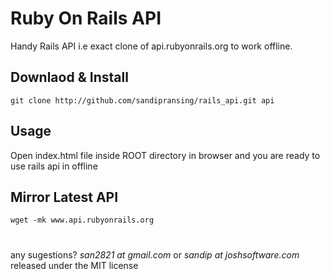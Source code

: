 # Ruby On Rails API

Handy Rails API i.e exact clone of api.rubyonrails.org to work offline.

## Downlaod & Install

    git clone http://github.com/sandipransing/rails_api.git api

## Usage

Open index.html file inside ROOT directory in browser and you are ready to use
rails api in offline

## Mirror Latest API
    wget -mk www.api.rubyonrails.org
#
any sugestions? *san2821 at gmail.com* or *sandip at joshsoftware.com* released under the MIT license
